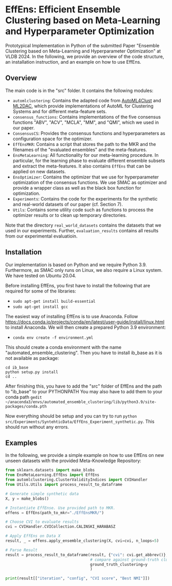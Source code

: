 # EffEns: Efficient Ensemble Clustering based on Meta-Learning and Hyperparameter Optimization 

Prototypical Implementation in Python of the submitted Paper "Ensemble  Clustering based on Meta-Learning and Hyperparameter Optimization" at VLDB 2024.
In the following, we provide an overview of the code structure, an installation instruction, and an example on how to use EffEns.

## Overview

The main code is in the "src" folder. It contains the following modules:

- ``automlclustering``: Contains the adapted code from [AutoML4Clust](https://github.com/tschechlovdev/Automl4Clust) and [ML2DAC](https://github.com/tschechlovdev/ml2dac/tree/main), which provide 
    implementations of AutoML for Clustering Systems and for different meta-feature sets.
- ``consensus_functions``: Contains implementations of the five consensus functions "ABV", "ACV", "MCLA", "MM", and "QMI", which we used in our paper.
- ``ConsensusCS``: Provides the consensus functions and hyperparameters as configuration space for the optimizer.
- ``EffEnsMKR``: Contains a script that stores the path to the MKR and the filenames of the "evaluated ensembles" and the meta-features.
- ``EnsMetaLearning``: All functionality for our meta-learning procedure. 
In particular, for the learning phase to evaluate different ensemble subsets and extract the meta-features.
    It also contains ``EffEns`` that can be applied on new datasets.
- ``EnsOptimizer``: Contains the optimizer that we use for hyperparameter optimization of the consensus functions. 
  We use SMAC as optimizer and provide a wrapper class as well as the black box function for optimization.
- ``Experiments``: Contains the code for the experiments for the synthetic and real-world datasets of our paper (cf. Section 7).
- ``Utils``: Contains some utility code such as functions to process the optimizer results or to clean up temporary directories.

Note that the directory ``real_world_datasets`` contains the datasets that we used in our experiments.
Further, ``evaluation_results`` contains all results from our experimental evaluatioin. 

## Installation

Our implementation is based on Python and we require Python 3.9.
Furthermore, as SMAC only runs on Linux, we also require a Linux system.
We have tested on Ubuntu 20.04.

Before installing EffEns, you first have to install the following that are required for some of the libraries:
- ``sudo apt-get install build-essential``
- ``sudo apt-get install gcc``

The easiest way of installing EffEns is to use Anaconda. Follow https://docs.conda.io/projects/conda/en/latest/user-guide/install/linux.html
to install Anaconda.
We will then create a prepared Python 3.9 environment:
- ``conda env create -f environment.yml``

This should create a conda environment with the name "automated_ensemble_clustering".
Then you have to install ib_base as it is not available as package: 

```git clone https://collaborating.tuhh.de/cip3725/ib_base.git
cd ib_base
python setup.py install
cd ..
```

After finishing this, you have to add the "src" folder of EffEns and the path to "ib_base" to your PYTHONPATH
You may also have to add them to your conda path
``gedit  ~/anaconda3/envs/automated_ensemble_clustering/lib/python3.9/site-packages/conda.pth``

Now everything should be setup and you can try to run ``python src/Experiments/SyntehticData/EffEns_Experiment_synthetic.py``.
This should run without any errors.

## Examples

In the following, we provide a simple example on how to use EffEns on new unseen datasets with the provided Meta-Knowledge Repository:

```Python
from sklearn.datasets import make_blobs
from EnsMetaLearning.EffEns import EffEns
from automlclustering.ClusterValidityIndices import CVIHandler
from Utils.Utils import process_result_to_dataframe

# Generate simple synthetic data
X, y = make_blobs()

# Instantiate EffEnse. Use provided path to MKR.
effens = EffEns(path_to_mkr="./EffEnsMKR/")

# Choose CVI to evaluate results
cvi = CVIHandler.CVICollection.CALINSKI_HARABASZ

# Apply EffEns on Data X
result, _ = effens.apply_ensemble_clustering(X, cvi=cvi, n_loops=5)

# Parse Result
result = process_result_to_dataframe(result, {"cvi": cvi.get_abbrev()},
                                     # compare against ground-truth clustering
                                     ground_truth_clustering=y
                                     )

print(result[["iteration", "config", "CVI score", "Best NMI"]])
```
